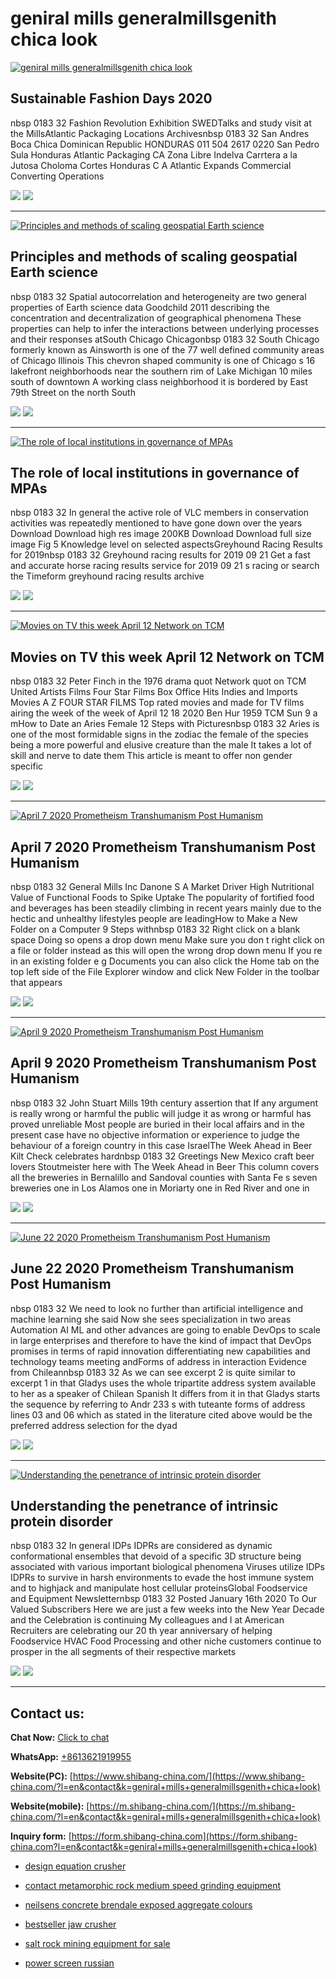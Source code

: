 # geniral mills generalmillsgenith chica look

<a href="https://swt.shibang-china.com/?l=en&img&k=geniral+mills+generalmillsgenith+chica+look" target="_blank">![geniral mills generalmillsgenith chica look](http://static.shibang-china.com/all-800x300/918.jpg)</a>

## Sustainable Fashion Days 2020
nbsp 0183 32 Fashion Revolution Exhibition SWEDTalks and study visit at the MillsAtlantic Packaging Locations Archivesnbsp 0183 32 San Andres Boca Chica Dominican Republic HONDURAS 011 504 2617 0220 San Pedro Sula Honduras Atlantic Packaging CA Zona Libre Indelva Carrtera a la Jutosa Choloma Cortes Honduras C A Atlantic Expands Commercial Converting Operations


<a href="https://whatsapp.shibangsoft.com/WhatsApp.php" target="_blank" title="WhatsApp">![](http://static.shibang-china.com/icon/whatsapp.png)</a> <a href="https://swt.shibang-china.com/?l=en&icon&k=geniral+mills+generalmillsgenith+chica+look" target="_blank">![](http://static.shibang-china.com/icon/chat-en.png)</a>

---

<a href="https://swt.shibang-china.com/?l=en&img&k=geniral+mills+generalmillsgenith+chica+look" target="_blank">![Principles and methods of scaling geospatial Earth science](http://static.shibang-china.com/all-800x300/858.jpg)</a>

## Principles and methods of scaling geospatial Earth science
nbsp 0183 32 Spatial autocorrelation and heterogeneity are two general properties of Earth science data Goodchild 2011 describing the concentration and decentralization of geographical phenomena These properties can help to infer the interactions between underlying processes and their responses atSouth Chicago Chicagonbsp 0183 32 South Chicago formerly known as Ainsworth is one of the 77 well defined community areas of Chicago Illinois This chevron shaped community is one of Chicago s 16 lakefront neighborhoods near the southern rim of Lake Michigan 10 miles south of downtown A working class neighborhood it is bordered by East 79th Street on the north South


<a href="https://whatsapp.shibangsoft.com/WhatsApp.php" target="_blank" title="WhatsApp">![](http://static.shibang-china.com/icon/whatsapp.png)</a> <a href="https://swt.shibang-china.com/?l=en&icon&k=geniral+mills+generalmillsgenith+chica+look" target="_blank">![](http://static.shibang-china.com/icon/chat-en.png)</a>

---

<a href="https://swt.shibang-china.com/?l=en&img&k=geniral+mills+generalmillsgenith+chica+look" target="_blank">![The role of local institutions in governance of MPAs](http://static.shibang-china.com/all-800x300/235.jpg)</a>

## The role of local institutions in governance of MPAs
nbsp 0183 32 In general the active role of VLC members in conservation activities was repeatedly mentioned to have gone down over the years Download Download high res image 200KB Download Download full size image Fig 5 Knowledge level on selected aspectsGreyhound Racing Results for 2019nbsp 0183 32 Greyhound racing results for 2019 09 21 Get a fast and accurate horse racing results service for 2019 09 21 s racing or search the Timeform greyhound racing results archive


<a href="https://whatsapp.shibangsoft.com/WhatsApp.php" target="_blank" title="WhatsApp">![](http://static.shibang-china.com/icon/whatsapp.png)</a> <a href="https://swt.shibang-china.com/?l=en&icon&k=geniral+mills+generalmillsgenith+chica+look" target="_blank">![](http://static.shibang-china.com/icon/chat-en.png)</a>

---

<a href="https://swt.shibang-china.com/?l=en&img&k=geniral+mills+generalmillsgenith+chica+look" target="_blank">![Movies on TV this week April 12 Network on TCM](http://static.shibang-china.com/all-800x300/465.jpg)</a>

## Movies on TV this week April 12 Network on TCM
nbsp 0183 32 Peter Finch in the 1976 drama quot Network quot on TCM United Artists Films Four Star Films Box Office Hits Indies and Imports Movies A Z FOUR STAR FILMS Top rated movies and made for TV films airing the week of the week of April 12 18 2020 Ben Hur 1959 TCM Sun 9 a mHow to Date an Aries Female 12 Steps with Picturesnbsp 0183 32 Aries is one of the most formidable signs in the zodiac the female of the species being a more powerful and elusive creature than the male It takes a lot of skill and nerve to date them This article is meant to offer non gender specific


<a href="https://whatsapp.shibangsoft.com/WhatsApp.php" target="_blank" title="WhatsApp">![](http://static.shibang-china.com/icon/whatsapp.png)</a> <a href="https://swt.shibang-china.com/?l=en&icon&k=geniral+mills+generalmillsgenith+chica+look" target="_blank">![](http://static.shibang-china.com/icon/chat-en.png)</a>

---

<a href="https://swt.shibang-china.com/?l=en&img&k=geniral+mills+generalmillsgenith+chica+look" target="_blank">![April 7 2020 Prometheism Transhumanism Post Humanism](http://static.shibang-china.com/all-800x300/684.jpg)</a>

## April 7 2020 Prometheism Transhumanism Post Humanism
nbsp 0183 32 General Mills Inc Danone S A Market Driver High Nutritional Value of Functional Foods to Spike Uptake The popularity of fortified food and beverages has been steadily climbing in recent years mainly due to the hectic and unhealthy lifestyles people are leadingHow to Make a New Folder on a Computer 9 Steps withnbsp 0183 32 Right click on a blank space Doing so opens a drop down menu Make sure you don t right click on a file or folder instead as this will open the wrong drop down menu If you re in an existing folder e g Documents you can also click the Home tab on the top left side of the File Explorer window and click New Folder in the toolbar that appears


<a href="https://whatsapp.shibangsoft.com/WhatsApp.php" target="_blank" title="WhatsApp">![](http://static.shibang-china.com/icon/whatsapp.png)</a> <a href="https://swt.shibang-china.com/?l=en&icon&k=geniral+mills+generalmillsgenith+chica+look" target="_blank">![](http://static.shibang-china.com/icon/chat-en.png)</a>

---

<a href="https://swt.shibang-china.com/?l=en&img&k=geniral+mills+generalmillsgenith+chica+look" target="_blank">![April 9 2020 Prometheism Transhumanism Post Humanism](http://static.shibang-china.com/all-800x300/347.jpg)</a>

## April 9 2020 Prometheism Transhumanism Post Humanism
nbsp 0183 32 John Stuart Mills 19th century assertion that If any argument is really wrong or harmful the public will judge it as wrong or harmful has proved unreliable Most people are buried in their local affairs and in the present case have no objective information or experience to judge the behaviour of a foreign country in this case IsraelThe Week Ahead in Beer Kilt Check celebrates hardnbsp 0183 32 Greetings New Mexico craft beer lovers Stoutmeister here with The Week Ahead in Beer This column covers all the breweries in Bernalillo and Sandoval counties with Santa Fe s seven breweries one in Los Alamos one in Moriarty one in Red River and one in


<a href="https://whatsapp.shibangsoft.com/WhatsApp.php" target="_blank" title="WhatsApp">![](http://static.shibang-china.com/icon/whatsapp.png)</a> <a href="https://swt.shibang-china.com/?l=en&icon&k=geniral+mills+generalmillsgenith+chica+look" target="_blank">![](http://static.shibang-china.com/icon/chat-en.png)</a>

---

<a href="https://swt.shibang-china.com/?l=en&img&k=geniral+mills+generalmillsgenith+chica+look" target="_blank">![June 22 2020 Prometheism Transhumanism Post Humanism](http://static.shibang-china.com/all-800x300/747.jpg)</a>

## June 22 2020 Prometheism Transhumanism Post Humanism
nbsp 0183 32 We need to look no further than artificial intelligence and machine learning she said Now she sees specialization in two areas Automation AI ML and other advances are going to enable DevOps to scale in large enterprises and therefore to have the kind of impact that DevOps promises in terms of rapid innovation differentiating new capabilities and technology teams meeting andForms of address in interaction Evidence from Chileannbsp 0183 32 As we can see excerpt 2 is quite similar to excerpt 1 in that Gladys uses the whole tripartite address system available to her as a speaker of Chilean Spanish It differs from it in that Gladys starts the sequence by referring to Andr 233 s with tuteante forms of address lines 03 and 06 which as stated in the literature cited above would be the preferred address selection for the dyad


<a href="https://whatsapp.shibangsoft.com/WhatsApp.php" target="_blank" title="WhatsApp">![](http://static.shibang-china.com/icon/whatsapp.png)</a> <a href="https://swt.shibang-china.com/?l=en&icon&k=geniral+mills+generalmillsgenith+chica+look" target="_blank">![](http://static.shibang-china.com/icon/chat-en.png)</a>

---

<a href="https://swt.shibang-china.com/?l=en&img&k=geniral+mills+generalmillsgenith+chica+look" target="_blank">![Understanding the penetrance of intrinsic protein disorder](http://static.shibang-china.com/all-800x300/1223.jpg)</a>

## Understanding the penetrance of intrinsic protein disorder
nbsp 0183 32 In general IDPs IDPRs are considered as dynamic conformational ensembles that devoid of a specific 3D structure being associated with various important biological phenomena Viruses utilize IDPs IDPRs to survive in harsh environments to evade the host immune system and to highjack and manipulate host cellular proteinsGlobal Foodservice and Equipment Newsletternbsp 0183 32 Posted January 16th 2020 To Our Valued Subscribers Here we are just a few weeks into the New Year Decade and the Celebration is continuing My colleagues and I at American Recruiters are celebrating our 20 th year anniversary of helping Foodservice HVAC Food Processing and other niche customers continue to prosper in the all segments of their respective markets


<a href="https://whatsapp.shibangsoft.com/WhatsApp.php" target="_blank" title="WhatsApp">![](http://static.shibang-china.com/icon/whatsapp.png)</a> <a href="https://swt.shibang-china.com/?l=en&icon&k=geniral+mills+generalmillsgenith+chica+look" target="_blank">![](http://static.shibang-china.com/icon/chat-en.png)</a>

---
## Contact us:

**Chat Now:** [Click to chat](https://swt.shibang-china.com?l=en&contact&k=geniral+mills+generalmillsgenith+chica+look)

**WhatsApp:**  [+8613621919955](https://whatsapp.shibangsoft.com/WhatsApp.php)

**Website(PC):** [https://www.shibang-china.com/](https://www.shibang-china.com/?l=en&contact&k=geniral+mills+generalmillsgenith+chica+look)

**Website(mobile):** [https://m.shibang-china.com/](https://m.shibang-china.com/?l=en&contact&k=geniral+mills+generalmillsgenith+chica+look)

**Inquiry form:** [https://form.shibang-china.com](https://form.shibang-china.com?l=en&contact&k=geniral+mills+generalmillsgenith+chica+look)

* [design equation crusher](../166/design%20equation%20crusher.md)

* [contact metamorphic rock medium speed grinding equipment](../162/contact%20metamorphic%20rock%20medium%20speed%20grinding%20equipment.md)

* [neilsens concrete brendale exposed aggregate colours](../161/neilsens%20concrete%20brendale%20exposed%20aggregate%20colours.md)

* [bestseller jaw crusher](../169/bestseller%20jaw%20crusher.md)

* [salt rock mining equipment for sale](../162/salt%20rock%20mining%20equipment%20for%20sale.md)

* [power screen russian](../162/power%20screen%20russian.md)